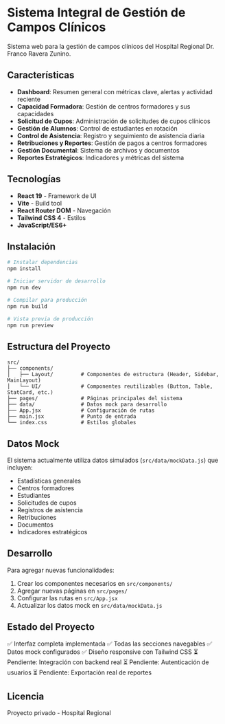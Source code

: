 # Sistema Integral de Gestión de Campos Clínicos

Sistema web para la gestión de campos clínicos del Hospital Regional Dr. Franco Ravera Zunino.

## Características

- **Dashboard**: Resumen general con métricas clave, alertas y actividad reciente
- **Capacidad Formadora**: Gestión de centros formadores y sus capacidades
- **Solicitud de Cupos**: Administración de solicitudes de cupos clínicos
- **Gestión de Alumnos**: Control de estudiantes en rotación
- **Control de Asistencia**: Registro y seguimiento de asistencia diaria
- **Retribuciones y Reportes**: Gestión de pagos a centros formadores
- **Gestión Documental**: Sistema de archivos y documentos
- **Reportes Estratégicos**: Indicadores y métricas del sistema

## Tecnologías

- **React 19** - Framework de UI
- **Vite** - Build tool
- **React Router DOM** - Navegación
- **Tailwind CSS 4** - Estilos
- **JavaScript/ES6+**

## Instalación

```bash
# Instalar dependencias
npm install

# Iniciar servidor de desarrollo
npm run dev

# Compilar para producción
npm run build

# Vista previa de producción
npm run preview
```

## Estructura del Proyecto

```
src/
├── components/
│   ├── Layout/         # Componentes de estructura (Header, Sidebar, MainLayout)
│   └── UI/             # Componentes reutilizables (Button, Table, StatCard, etc.)
├── pages/              # Páginas principales del sistema
├── data/               # Datos mock para desarrollo
├── App.jsx             # Configuración de rutas
├── main.jsx            # Punto de entrada
└── index.css           # Estilos globales
```

## Datos Mock

El sistema actualmente utiliza datos simulados (`src/data/mockData.js`) que incluyen:
- Estadísticas generales
- Centros formadores
- Estudiantes
- Solicitudes de cupos
- Registros de asistencia
- Retribuciones
- Documentos
- Indicadores estratégicos

## Desarrollo

Para agregar nuevas funcionalidades:

1. Crear los componentes necesarios en `src/components/`
2. Agregar nuevas páginas en `src/pages/`
3. Configurar las rutas en `src/App.jsx`
4. Actualizar los datos mock en `src/data/mockData.js`

## Estado del Proyecto

✅ Interfaz completa implementada
✅ Todas las secciones navegables
✅ Datos mock configurados
✅ Diseño responsive con Tailwind CSS
⏳ Pendiente: Integración con backend real
⏳ Pendiente: Autenticación de usuarios
⏳ Pendiente: Exportación real de reportes

## Licencia

Proyecto privado - Hospital Regional
